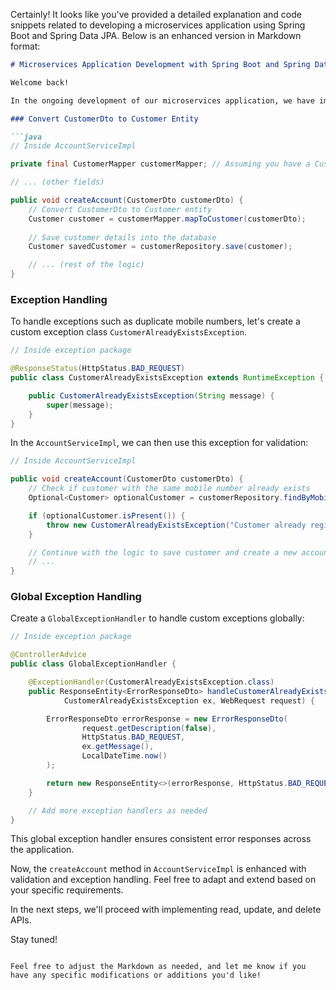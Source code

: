 Certainly! It looks like you've provided a detailed explanation and code snippets related to developing a microservices application using Spring Boot and Spring Data JPA. Below is an enhanced version in Markdown format:

```markdown
# Microservices Application Development with Spring Boot and Spring Data JPA

Welcome back!

In the ongoing development of our microservices application, we have implemented a mapping logic and moved on to the `AccountServiceImpl`. In this section, we'll focus on converting the input `CustomerDto` to a `Customer` entity object and saving the customer details into the database.

### Convert CustomerDto to Customer Entity

```java
// Inside AccountServiceImpl

private final CustomerMapper customerMapper; // Assuming you have a CustomerMapper

// ... (other fields)

public void createAccount(CustomerDto customerDto) {
    // Convert CustomerDto to Customer entity
    Customer customer = customerMapper.mapToCustomer(customerDto);
    
    // Save customer details into the database
    Customer savedCustomer = customerRepository.save(customer);

    // ... (rest of the logic)
}
```

### Exception Handling

To handle exceptions such as duplicate mobile numbers, let's create a custom exception class `CustomerAlreadyExistsException`.

```java
// Inside exception package

@ResponseStatus(HttpStatus.BAD_REQUEST)
public class CustomerAlreadyExistsException extends RuntimeException {

    public CustomerAlreadyExistsException(String message) {
        super(message);
    }
}
```

In the `AccountServiceImpl`, we can then use this exception for validation:

```java
// Inside AccountServiceImpl

public void createAccount(CustomerDto customerDto) {
    // Check if customer with the same mobile number already exists
    Optional<Customer> optionalCustomer = customerRepository.findByMobileNumber(customerDto.getMobileNumber());

    if (optionalCustomer.isPresent()) {
        throw new CustomerAlreadyExistsException("Customer already registered with the given mobile number");
    }

    // Continue with the logic to save customer and create a new account
    // ...
}
```

### Global Exception Handling

Create a `GlobalExceptionHandler` to handle custom exceptions globally:

```java
// Inside exception package

@ControllerAdvice
public class GlobalExceptionHandler {

    @ExceptionHandler(CustomerAlreadyExistsException.class)
    public ResponseEntity<ErrorResponseDto> handleCustomerAlreadyExistsException(
            CustomerAlreadyExistsException ex, WebRequest request) {

        ErrorResponseDto errorResponse = new ErrorResponseDto(
                request.getDescription(false),
                HttpStatus.BAD_REQUEST,
                ex.getMessage(),
                LocalDateTime.now()
        );

        return new ResponseEntity<>(errorResponse, HttpStatus.BAD_REQUEST);
    }

    // Add more exception handlers as needed
}
```

This global exception handler ensures consistent error responses across the application.

Now, the `createAccount` method in `AccountServiceImpl` is enhanced with validation and exception handling. Feel free to adapt and extend based on your specific requirements.

In the next steps, we'll proceed with implementing read, update, and delete APIs.

Stay tuned!
```

Feel free to adjust the Markdown as needed, and let me know if you have any specific modifications or additions you'd like!